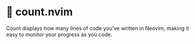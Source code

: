 # 🧮 count.nvim

Count displays how many lines of code you've written in Neovim, making it easy to monitor your progress as you code.
